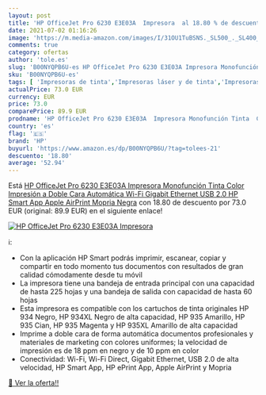 ```yaml
---
layout: post
title: 'HP OfficeJet Pro 6230 E3E03A  Impresora  al 18.80 % de descuento'
date: 2021-07-02 01:16:26
image: 'https://m.media-amazon.com/images/I/31OU1TuBSNS._SL500_._SL400_.jpg'
comments: true
category: ofertas
author: 'tole.es'
slug: 'B00NYQPB6U-es HP OfficeJet Pro 6230 E3E03A Impresora Monofunción Tinta...'
sku: 'B00NYQPB6U-es'
tags: [ 'Impresoras de tinta','Impresoras láser y de tinta','Impresoras y accesorios','Informática','apple','hp', ]
actualPrice: 73.0 EUR
currency: EUR
price: 73.0
comparePrice: 89.9 EUR
prodname: 'HP OfficeJet Pro 6230 E3E03A  Impresora Monofunción Tinta  Color  Impresión a Doble Cara Automática  Wi-Fi  Gigabit Ethernet  USB 2.0  HP Smart App  Apple AirPrint  Mopria  Negra'
country: 'es'
flag: '🇪🇸'
brand: 'HP'
buyurl: 'https://www.amazon.es/dp/B00NYQPB6U/?tag=tolees-21'
descuento: '18.80'
average: '52.94'
---
```


Está [HP OfficeJet Pro 6230 E3E03A  Impresora Monofunción Tinta  Color  Impresión a Doble Cara Automática  Wi-Fi  Gigabit Ethernet  USB 2.0  HP Smart App  Apple AirPrint  Mopria  Negra](https://www.amazon.es/dp/B00NYQPB6U/?tag=tolees-21) con 18.80 de descuento por 73.0 EUR (original: 89.9 EUR) en el siguiente enlace!

[![HP OfficeJet Pro 6230 E3E03A  Impresora ](https://m.media-amazon.com/images/I/31OU1TuBSNS._SL500_._SL400_.jpg)](https://www.amazon.es/dp/B00NYQPB6U/?tag=tolees-21)

ℹ️:

- Con la aplicación HP Smart podrás imprimir, escanear, copiar y compartir en todo momento tus documentos con resultados de gran calidad cómodamente desde tu móvil
- La impresora tiene una bandeja de entrada principal con una capacidad de hasta 225 hojas y una bandeja de salida con capacidad de hasta 60 hojas
- Esta impresora es compatible con los cartuchos de tinta originales HP 934 Negro, HP 934XL Negro de alta capacidad, HP 935 Amarillo, HP 935 Cian, HP 935 Magenta y HP 935XL Amarillo de alta capacidad
- Imprime a doble cara de forma automática documentos profesionales y materiales de marketing con colores uniformes; la velocidad de impresión es de 18 ppm en negro y de 10 ppm en color
- Conectividad: Wi-Fi, Wi-Fi Direct, Gigabit Ethernet, USB 2.0 de alta velocidad, HP Smart App, HP ePrint App, Apple AirPrint y Mopria

[🛒 Ver la oferta!!](https://www.amazon.es/dp/B00NYQPB6U/?tag=tolees-21)
